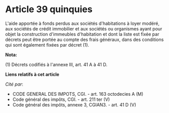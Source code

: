 # Article 39 quinquies

L'aide apportée à fonds perdus aux sociétés d'habitations à loyer modéré, aux sociétés de crédit immobilier et aux sociétés
ou organismes ayant pour objet la construction d'immeubles d'habitation et dont la liste est fixée par décrets peut être
portée au compte des frais généraux, dans des conditions qui sont également fixées par décret (1).

**Nota:**

(1) Décrets codifiés à l'annexe III, art. 41 A à 41 D.

**Liens relatifs à cet article**

_Cité par_:

  - CODE GENERAL DES IMPOTS, CGI. - art. 163 octodecies A (M)
  - Code général des impôts, CGI. - art. 211 ter (V)
  - Code général des impôts, annexe 3, CGIAN3. - art. 41 D (V)
